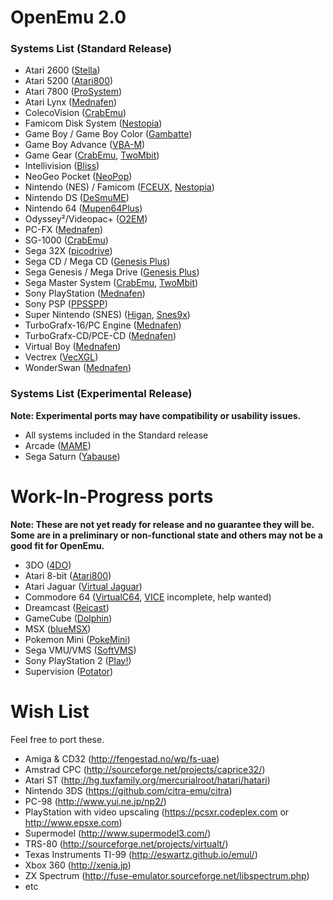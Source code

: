 # OpenEmu 2.0

### Systems List (Standard Release)

* Atari 2600 ([Stella](http://sourceforge.net/projects/stella/))
* Atari 5200 ([Atari800](http://sourceforge.net/projects/atari800/))
* Atari 7800 ([ProSystem](https://github.com/raz0red/wii7800))
* Atari Lynx ([Mednafen](http://mednafen.sourceforge.net/))
* ColecoVision ([CrabEmu](http://crabemu.sourceforge.net/))
* Famicom Disk System ([Nestopia](http://nestopia.sourceforge.net/))
* Game Boy / Game Boy Color ([Gambatte](https://github.com/sinamas/gambatte))
* Game Boy Advance ([VBA-M](http://sourceforge.net/projects/vbam/))
* Game Gear ([CrabEmu](http://crabemu.sourceforge.net/), [TwoMbit](http://sourceforge.net/projects/twombit/))
* Intellivision ([Bliss](https://github.com/jeremiah-sypult/BlissEmu))
* NeoGeo Pocket ([NeoPop](http://neopop.emuxhaven.net/))
* Nintendo (NES) / Famicom ([FCEUX](http://sourceforge.net/projects/fceultra/), [Nestopia](http://nestopia.sourceforge.net/))
* Nintendo DS ([DeSmuME](http://desmume.org/))
* Nintendo 64 ([Mupen64Plus](https://github.com/mupen64plus))
* Odyssey²/Videopac+ ([O2EM](http://sourceforge.net/projects/o2em/))
* PC-FX ([Mednafen](http://mednafen.sourceforge.net/))
* SG-1000 ([CrabEmu](http://crabemu.sourceforge.net/))
* Sega 32X ([picodrive](https://github.com/notaz/picodrive))
* Sega CD / Mega CD ([Genesis Plus](https://github.com/ekeeke/Genesis-Plus-GX))
* Sega Genesis / Mega Drive ([Genesis Plus](https://github.com/ekeeke/Genesis-Plus-GX))
* Sega Master System ([CrabEmu](http://crabemu.sourceforge.net/), [TwoMbit](http://sourceforge.net/projects/twombit/))
* Sony PlayStation ([Mednafen](http://mednafen.sourceforge.net/))
* Sony PSP ([PPSSPP](https://github.com/hrydgard/ppsspp))
* Super Nintendo (SNES) ([Higan](http://byuu.org/), [Snes9x](https://github.com/snes9xgit/snes9x))
* TurboGrafx-16/PC Engine ([Mednafen](http://mednafen.sourceforge.net/))
* TurboGrafx-CD/PCE-CD ([Mednafen](http://mednafen.sourceforge.net/))
* Virtual Boy ([Mednafen](http://mednafen.sourceforge.net/))
* Vectrex ([VecXGL](http://jum.pdroms.de/emulators/emul.html))
* WonderSwan ([Mednafen](http://mednafen.sourceforge.net/))

### Systems List (Experimental Release)

**Note: Experimental ports may have compatibility or usability issues.**

* All systems included in the Standard release
* Arcade ([MAME](https://github.com/mamedev/mame))
* Sega Saturn ([Yabause](https://github.com/Yabause/yabause))

# Work-In-Progress ports

**Note: These are not yet ready for release and no guarantee they will be. Some are in a preliminary or non-functional state and others may not be a good fit for OpenEmu.**

* 3DO ([4DO](http://www.fourdo.com/))
* Atari 8-bit ([Atari800](http://sourceforge.net/projects/atari800/))
* Atari Jaguar ([Virtual Jaguar](http://icculus.org/virtualjaguar/))
* Commodore 64 ([VirtualC64](https://github.com/dirkwhoffmann/virtualc64), [VICE](https://github.com/OpenEmu/VICE-Core) incomplete, help wanted)
* Dreamcast ([Reicast](https://github.com/reicast/reicast-emulator))
* GameCube ([Dolphin](https://github.com/dolphin-emu))
* MSX ([blueMSX](http://bluemsx.com))
* Pokemon Mini ([PokeMini](http://sourceforge.net/projects/pokemini/))
* Sega VMU/VMS ([SoftVMS](http://mc.pp.se/dc/sw.html))
* Sony PlayStation 2 ([Play!](https://github.com/jpd002/Play-))
* Supervision ([Potator](https://sourceforge.net/projects/potator/))

# Wish List

Feel free to port these.

* Amiga & CD32 (http://fengestad.no/wp/fs-uae)
* Amstrad CPC (http://sourceforge.net/projects/caprice32/)
* Atari ST (http://hg.tuxfamily.org/mercurialroot/hatari/hatari)
* Nintendo 3DS (https://github.com/citra-emu/citra)
* PC-98 (http://www.yui.ne.jp/np2/)
* PlayStation with video upscaling (https://pcsxr.codeplex.com or http://www.epsxe.com) 
* Supermodel (http://www.supermodel3.com/)
* TRS-80 (http://sourceforge.net/projects/virtualt/)
* Texas Instruments TI-99 (http://eswartz.github.io/emul/)
* Xbox 360 (http://xenia.jp)
* ZX Spectrum (http://fuse-emulator.sourceforge.net/libspectrum.php)
* etc
